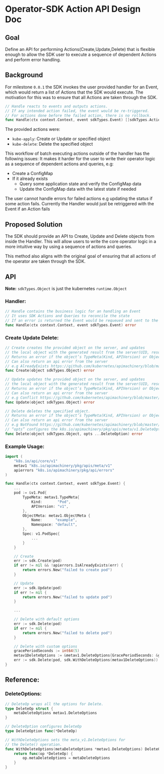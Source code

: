 # Operator-SDK Action API Design Doc

## Goal

Define an API for performing Actions(Create,Update,Delete) that is flexible enough to allow the SDK user to execute a sequence of dependent Actions and perform error handling.

## Background

For milestone `0.0.1` the SDK invokes the user provided handler for an Event, which would return a list of Actions that the SDK would execute. The motivation for this was to ensure that all Actions are taken through the SDK.

```Go
// Handle reacts to events and outputs actions.
// If any intended action failed, the event would be re-triggered.
// For actions done before the failed action, there is no rollback.
func Handle(ctx context.Context, event sdkTypes.Event) []sdkTypes.Action
```

The provided actions were:
- `kube-apply`: Create or Update or specified object
- `kube-delete`: Delete the specified object

This workflow of batch executing actions outside of the handler has the following issues:
It makes it harder for the user to write their operator logic as a sequence of dependent actions and queries, e.g:
- Create a ConfigMap
- If it already exists
  - Query some application state and verify the ConfigMap data
  - Update the ConfigMap data with the latest state if needed

The user cannot handle errors for failed actions e.g updating the status if some action fails. Currently the Handler would just be retriggered with the Event if an Action fails

## Proposed Solution

The SDK should provide an API to Create, Update and Delete objects from inside the Handler. This will allow users to write the core operator logic in a more intuitive way by using a sequence of actions and queries.

This method also aligns with the original goal of ensuring that all actions of the operator are taken through the SDK.

## API
**Note:** `sdkTypes.Object` is just the kubernetes `runtime.Object`

### Handler:

```Go
// Handle contains the business logic for an handling an Event
// It uses SDK Actions and Queries to reconcile the state
// If an error is returned the Event would be requeued and sent to the Handler again
func Handle(ctx context.Context, event sdkTypes.Event) error
```

### Create Update Delete:
```Go
// Create creates the provided object on the server, and updates
// the local object with the generated result from the server(UID, resourceVersion, etc).
// Returns an error if the object’s TypeMeta(Kind, APIVersion) or ObjectMeta(Name, Namespace) is missing or incorrect.
// Can also return an api error from the server
// e.g AlreadyExists https://github.com/kubernetes/apimachinery/blob/master/pkg/api/errors/errors.go#L423
func Create(object sdkTypes.Object) error
```

```Go
// Update updates the provided object on the server, and updates
// the local object with the generated result from the server(UID, resourceVersion, etc).
// Returns an error if the object’s TypeMeta(Kind, APIVersion) or ObjectMeta(Name, Namespace) is missing or incorrect.
// Can also return an api error from the server
// e.g Conflict https://github.com/kubernetes/apimachinery/blob/master/pkg/api/errors/errors.go#L428
func Update(object sdkTypes.Object) error
```

```Go
// Delete deletes the specified object.
// Returns an error if the object’s TypeMeta(Kind, APIVersion) or ObjectMeta(Name, Namespace) is missing or incorrect.
// Can also return an api error from the server
// e.g NotFound https://github.com/kubernetes/apimachinery/blob/master/pkg/api/errors/errors.go#L418
// “opts” configures the k8s.io/apimachinery/pkg/apis/meta/v1.DeleteOptions
func Delete(object sdkTypes.Object, opts ...DeleteOption) error
```

### Example Usage:

```Go
import (
    "k8s.io/api/core/v1"
    metav1 "k8s.io/apimachinery/pkg/apis/meta/v1"
    apierrors "k8s.io/apimachinery/pkg/api/errors"
)

func Handle(ctx context.Context, event sdkType.Event) {
    ...
    pod := &v1.Pod{
        TypeMeta: metav1.TypeMeta{
            Kind:       "Pod",
            APIVersion: "v1",
        },
        ObjectMeta: metav1.ObjectMeta {
            Name:      "example",
            Namespace: "default",
        },
        Spec: v1.PodSpec{
            ...
        }
    }

    // Create
    err := sdk.Create(pod)
    if err != nil && !apierrors.IsAlreadyExists(err) {
        return errors.New("failed to create pod")
    }

    // Update
    err := sdk.Update(pod)
    if err != nil {
        return errors.New("failed to update pod")
    }

    ...

    // Delete with default options
    err := sdk.Delete(pod)
    if err != nil {
        return errors.New("failed to delete pod")
    }

    // Delete with custom options
    gracePeriodSeconds := int64(5)
    metav1DeleteOptions := &metav1.DeleteOptions{GracePeriodSeconds: &gracePeriodSeconds}
    err := sdk.Delete(pod, sdk.WithDeleteOptions(metav1DeleteOptions))
}
```

## Reference:

### DeleteOptions:

```Go
// DeleteOp wraps all the options for Delete.
type DeleteOp struct {
    metaDeleteOptions metav1.DeleteOptions
}

// DeleteOption configures DeleteOp
type DeleteOption func(*DeleteOp)

// WithDeleteOptions sets the meta_v1.DeleteOptions for
// the Delete() operation.
func WithDeleteOptions(metaDeleteOptions *metav1.DeleteOptions) DeleteOption {
    return func(op *DeleteOp) {
        op.metaDeleteOptions = metaDeleteOptions
    }
}
```


